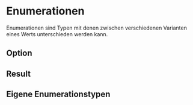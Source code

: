 # Enumerationen

Enumerationen sind Typen mit denen zwischen verschiedenen Varianten eines Werts unterschieden werden kann.

## Option

## Result

## Eigene Enumerationstypen